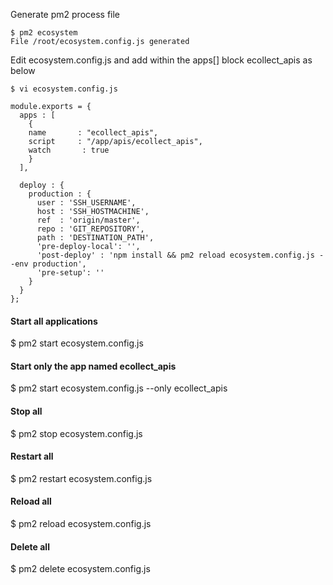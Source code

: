 
Generate pm2 process file
```
$ pm2 ecosystem
File /root/ecosystem.config.js generated
```
Edit ecosystem.config.js and add within the apps[] block ecollect_apis as below
```
$ vi ecosystem.config.js

module.exports = {
  apps : [
    {
    name       : "ecollect_apis",
    script     : "/app/apis/ecollect_apis",
    watch       : true
    }
  ],

  deploy : {
    production : {
      user : 'SSH_USERNAME',
      host : 'SSH_HOSTMACHINE',
      ref  : 'origin/master',
      repo : 'GIT_REPOSITORY',
      path : 'DESTINATION_PATH',
      'pre-deploy-local': '',
      'post-deploy' : 'npm install && pm2 reload ecosystem.config.js --env production',
      'pre-setup': ''
    }
  }
};
```
#### Start all applications
$ pm2 start ecosystem.config.js

#### Start only the app named ecollect_apis
$ pm2 start ecosystem.config.js --only ecollect_apis

#### Stop all
$ pm2 stop ecosystem.config.js

#### Restart all
$ pm2 restart ecosystem.config.js

#### Reload all
$ pm2 reload ecosystem.config.js

#### Delete all
$ pm2 delete ecosystem.config.js
